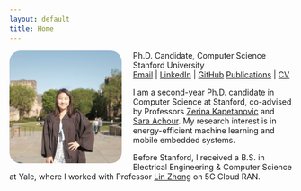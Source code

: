 ```yaml
---
layout: default
title: Home
---
```


<img src="assets/headshot.jpg" alt="Headshot photo of Chae Young" style="width: 200px; border-radius: 10%; float: left; margin-right: 20px;">

Ph.D. Candidate, Computer Science  
Stanford University  
[Email](mailto:chae@stanford.edu) | [LinkedIn](https://www.linkedin.com/in/cylee-cs/) | [GitHub](https://github.com/chaeyoung-lee)
[Publications](#publications) | [CV](/assets/cv.pdf)


I am a second-year Ph.D. candidate in Computer Science at Stanford, co-advised by Professors [Zerina Kapetanovic](https://www.zerinakapetanovic.com/) and [Sara Achour](https://www.sara-achour.me/). My research interest is in energy-efficient machine learning and mobile embedded systems.

Before Stanford, I received a B.S. in Electrical Engineering & Computer Science at Yale, where I worked with Professor [Lin Zhong](http://www.linzhong.org/) on 5G Cloud RAN.
